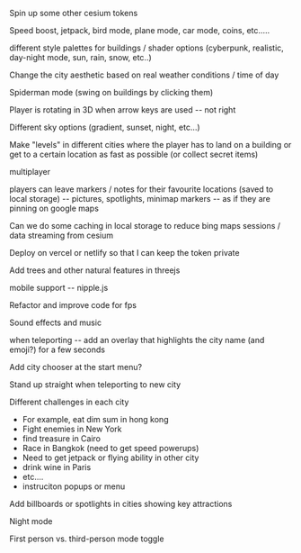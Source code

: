 Spin up some other cesium tokens 

Speed boost, jetpack, bird mode, plane mode, car mode, coins, etc.....

different style palettes for buildings / shader options (cyberpunk, realistic, day-night mode, sun, rain, snow, etc..)

Change the city aesthetic based on real weather conditions / time of day

Spiderman mode (swing on buildings by clicking them)

Player is rotating in 3D when arrow keys are used -- not right

Different sky options (gradient, sunset, night, etc...)

Make "levels" in different cities where the player has to land on a building or get to a certain location as fast as possible (or collect secret items)

multiplayer

players can leave markers / notes for their favourite locations (saved to local storage) -- pictures, spotlights, minimap markers -- as if they are pinning on google maps

Can we do some caching in local storage to reduce bing maps sessions / data streaming from cesium

Deploy on vercel or netlify so that I can keep the token private

Add trees and other natural features in threejs

mobile support -- nipple.js

Refactor and improve code for fps

Sound effects and music

when teleporting -- add an overlay that highlights the city name (and emoji?) for a few seconds

Add city chooser at the start menu?

Stand up straight when teleporting to new city

Different challenges in each city
- For example, eat dim sum in hong kong
- Fight enemies in New York
- find treasure in Cairo
- Race in Bangkok (need to get speed powerups)
- Need to get jetpack or flying ability in other city
- drink wine in Paris
- etc....
- instruciton popups or menu

Add billboards or spotlights in cities showing key attractions

Night mode

First person vs. third-person mode toggle